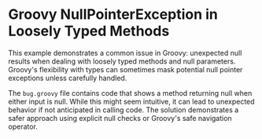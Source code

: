 # Groovy NullPointerException in Loosely Typed Methods

This example demonstrates a common issue in Groovy: unexpected null results when dealing with loosely typed methods and null parameters.  Groovy's flexibility with types can sometimes mask potential null pointer exceptions unless carefully handled.

The `bug.groovy` file contains code that shows a method returning null when either input is null. While this might seem intuitive, it can lead to unexpected behavior if not anticipated in calling code.  The solution demonstrates a safer approach using explicit null checks or Groovy's safe navigation operator.